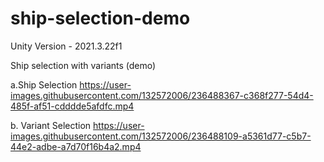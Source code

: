 # ship-selection-demo
 
Unity Version - 2021.3.22f1

Ship selection with variants (demo)


a.Ship Selection
https://user-images.githubusercontent.com/132572006/236488367-c368f277-54d4-485f-af51-cdddde5afdfc.mp4


b. Variant Selection
https://user-images.githubusercontent.com/132572006/236488109-a5361d77-c5b7-44e2-adbe-a7d70f16b4a2.mp4
